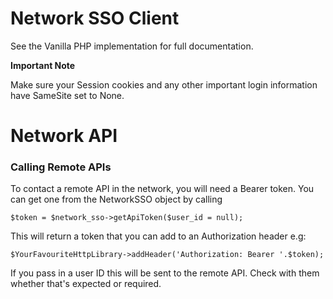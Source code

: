 # Network SSO Client

See the Vanilla PHP
implementation for full documentation.

**Important Note**

Make sure your Session cookies and any other important login information
have SameSite set to None.


# Network API

### Calling Remote APIs

To contact a remote API in the network, you will need a Bearer token. You can
get one from the NetworkSSO object by calling

`$token = $network_sso->getApiToken($user_id = null);`

This will return a token that you can add to an Authorization header e.g:

`$YourFavouriteHttpLibrary->addHeader('Authorization: Bearer '.$token);`

If you pass in a user ID this will be sent to the remote API. Check with them
whether that's expected or required.